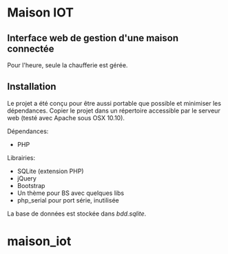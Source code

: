 Maison IOT
==============

Interface web de gestion d'une maison connectée
--------------

Pour l'heure, seule la chaufferie est gérée. 


Installation
--------------

Le projet a été conçu pour être aussi portable que possible et minimiser les dépendances.
Copier le projet dans un répertoire accessible par le serveur web (testé avec Apache sous OSX 10.10).


Dépendances:
- PHP

Librairies:
- SQLite (extension PHP)
- jQuery
- Bootstrap
- Un thème pour BS avec quelques libs
- php_serial pour port série, inutilisée

La base de données est stockée dans *bdd.sqlite*.

# maison_iot

